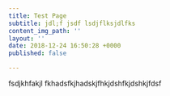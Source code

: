 ```yaml
---
title: Test Page
subtitle: jdl;f jsdf lsdjflksjdlfks
content_img_path: ''
layout: ''
date: 2018-12-24 16:50:28 +0000
published: false

---
```

fsdjkhfakjl fkhadsfkjhadskjfhkjdshfkjdshkjfdsf